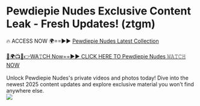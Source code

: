 # Pewdiepie Nudes Exclusive Content Leak - Fresh Updates! (ztgm)

🔥 ACCESS NOW 🌍==►► <a href="https://tinyurl.com/yc657z5k" rel="nofollow">Pewdiepie Nudes Latest Collection</a>
<br><br>
[🔴🌍📺📱👉WA𝚃CH Now==►► CLICK HERE TO Pewdiepie Nudes 𝚆𝙰𝚃𝙲𝙷 NOW](https://tinyurl.com/yc657z5k)
<br><br>
Unlock Pewdiepie Nudes's private videos and photos today! Dive into the newest 2025 content updates and explore exclusive material you won’t find anywhere else.
<br>
<a href="https://tinyurl.com/yc657z5k" rel="nofollow" data-target="animated-image.originalLink"><img src="https://camo.githubusercontent.com/8a4f000d20f83aca3bf7ec5f350d767afa0574a8a352519fd8cfa583a6f93a33/68747470733a2f2f692e696d6775722e636f6d2f644a486b345a712e676966" data-canonical-src="https://i.imgur.com/dJHk4Zq.gif" style="max-width: 100%; display: inline-block;" data-target="animated-image.originalImage"></a>
<br>
